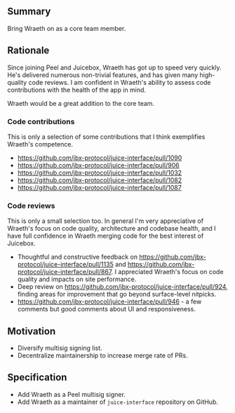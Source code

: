 ## Summary

Bring Wraeth on as a core team member.

## Rationale

Since joining Peel and Juicebox, Wraeth has got up to speed very quickly. He's delivered numerous non-trivial features, and has given many high-quality code reviews.
I am confident in Wraeth's ability to assess code contributions with the health of the app in mind.

Wraeth would be a great addition to the core team.

### Code contributions

This is only a selection of some contributions that I think exemplifies Wraeth's competence.

- https://github.com/jbx-protocol/juice-interface/pull/1090
- https://github.com/jbx-protocol/juice-interface/pull/906
- https://github.com/jbx-protocol/juice-interface/pull/1032
- https://github.com/jbx-protocol/juice-interface/pull/1082
- https://github.com/jbx-protocol/juice-interface/pull/1087

### Code reviews

This is only a small selection too.
In general I'm very appreciative of Wraeth's focus on code quality, architecture and codebase health,
and I have full confidence in Wraeth merging code for the best interest of Juicebox.

- Thoughtful and constructive feedback on https://github.com/jbx-protocol/juice-interface/pull/1135 and https://github.com/jbx-protocol/juice-interface/pull/867. I appreciated Wraeth's focus on code quality and impacts on site performance.
- Deep review on https://github.com/jbx-protocol/juice-interface/pull/924, finding areas for improvement that go beyond surface-level nitpicks.
- https://github.com/jbx-protocol/juice-interface/pull/946 - a few comments but good comments about UI and responsiveness.

## Motivation

- Diversify multisig signing list.
- Decentralize maintainership to increase merge rate of PRs.

## Specification

- Add Wraeth as a Peel multisig signer.
- Add Wraeth as a maintainer of `juice-interface` repository on GitHub.
